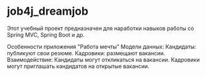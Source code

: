 # job4j_dreamjob
Этот учебный проект предназначен для наработки навыков работы со Spring MVC, Spring Boot и др.

Особенности приложения "Работа мечты"
Модели данных:
Кандидаты: публикуют свои резюме.
Кадровики: размещают вакансии.
Взаимодействие:
Кандидаты могут откликаться на вакансии.
Кадровики могут приглашать кандидатов на открытые вакансии.